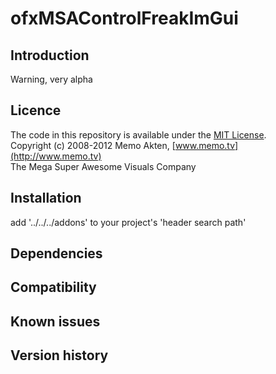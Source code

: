ofxMSAControlFreakImGui
=====================================

Introduction
------------
Warning, very alpha

Licence
-------
The code in this repository is available under the [MIT License](https://secure.wikimedia.org/wikipedia/en/wiki/Mit_license).  
Copyright (c) 2008-2012 Memo Akten, [www.memo.tv](http://www.memo.tv)  
The Mega Super Awesome Visuals Company


Installation
------------
add '../../../addons' to your project's 'header search path'

Dependencies
------------

Compatibility
------------

Known issues
------------

Version history
------------
